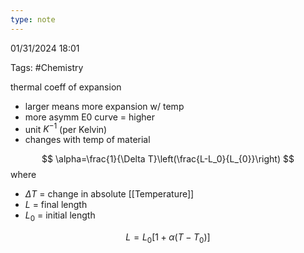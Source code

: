 ```yaml
---
type: note
---
```

01/31/2024 18:01

Tags: #Chemistry 




thermal coeff of expansion
- larger means more expansion w/ temp
- more asymm E0 curve = higher
- unit $K^{-1}$ (per Kelvin)
- changes with temp of material

$$
\alpha=\frac{1}{\Delta T}\left(\frac{L-L_0}{L_{0}}\right)
$$
where
- $\Delta T$ = change in absolute [[Temperature]]
- $L$ = final length
- $L_0$ = initial length

$$
L = L_{0}[1+\alpha(T-T_0)]
$$
